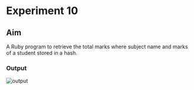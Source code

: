 # Experiment 10
## Aim
A Ruby program to retrieve the total marks where subject name and marks of a student stored in a hash.

### Output
![output]()

